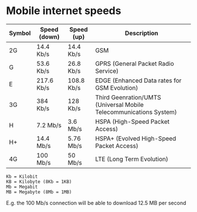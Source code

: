 # Mobile internet speeds

Symbol | Speed (down) | Speed (up) |                            Description
------ | ------------ | ---------- | ------------------------------------------------------------------
2G     | 14.4 Kb/s    | 14.4 Kb/s  | GSM
G      | 53.6 Kb/s    | 26.8 Kb/s  | GPRS (General Packet Radio Service)
E      | 217.6 Kb/s   | 108.8 Kb/s | EDGE (Enhanced Data rates for GSM Evolution)
3G     | 384 Kb/s     | 128 Kb/s   | Third Geenration/UMTS (Universal Mobile Telecommunications System)
H      | 7.2 Mb/s     | 3.6 Mb/s   | HSPA (High-Speed Packet Access)
H+     | 14.4 Mb/s    | 5.76 Mb/s  | HSPA+ (Evolved High-Speed Packet Access)
4G     | 100 Mb/s     | 50 Mb/s    | LTE (Long Term Evolution)

    Kb = Kilobit
    KB = Kilobyte (8Kb = 1KB)
    Mb = Megabit
    MB = Megabyte (8Mb = 1MB)

E.g. the 100 Mb/s connection will be able to download 12.5 MB per second
